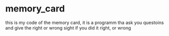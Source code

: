 # memory_card
this is my code of the memory card, it is a programm tha ask you questoins and give the right or wrong sight if you did it right, or wrong

